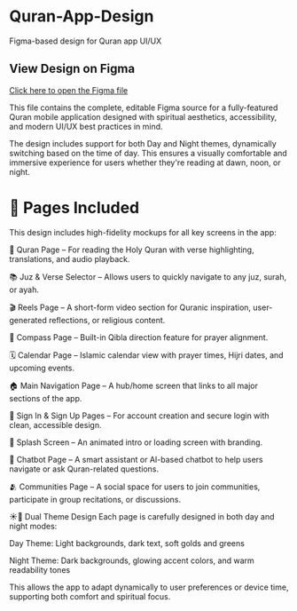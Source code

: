 # Quran-App-Design
Figma-based design for Quran app UI/UX


##  View Design on Figma  
[Click here to open the Figma file]([https://www.figma.com/file/your-link-here](https://www.figma.com/design/82ny3Y2vmus3jRKFZV1IFD/Quran-Application-Day-Night-Mode?node-id=0-1&t=YJPZj91zWZGQ401u-1))



This file contains the complete, editable Figma source for a fully-featured Quran mobile application designed with spiritual aesthetics, accessibility, and modern UI/UX best practices in mind.

The design includes support for both Day and Night themes, dynamically switching based on the time of day. This ensures a visually comfortable and immersive experience for users whether they're reading at dawn, noon, or night.

# 🧭 Pages Included
This design includes high-fidelity mockups for all key screens in the app:

📖 Quran Page – For reading the Holy Quran with verse highlighting, translations, and audio playback.

📚 Juz & Verse Selector – Allows users to quickly navigate to any juz, surah, or ayah.

🎬 Reels Page – A short-form video section for Quranic inspiration, user-generated reflections, or religious content.

🧭 Compass Page – Built-in Qibla direction feature for prayer alignment.

🗓️ Calendar Page – Islamic calendar view with prayer times, Hijri dates, and upcoming events.

🏠 Main Navigation Page – A hub/home screen that links to all major sections of the app.

🔐 Sign In & Sign Up Pages – For account creation and secure login with clean, accessible design.

🌅 Splash Screen – An animated intro or loading screen with branding.

🤖 Chatbot Page – A smart assistant or AI-based chatbot to help users navigate or ask Quran-related questions.

🫂 Communities Page – A social space for users to join communities, participate in group recitations, or discussions.

☀️🌙 Dual Theme Design
Each page is carefully designed in both day and night modes:

Day Theme: Light backgrounds, dark text, soft golds and greens

Night Theme: Dark backgrounds, glowing accent colors, and warm readability tones

This allows the app to adapt dynamically to user preferences or device time, supporting both comfort and spiritual focus.
